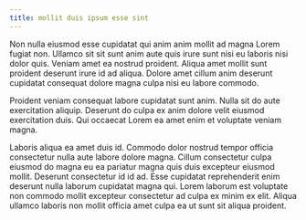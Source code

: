 ```yaml
---
title: mollit duis ipsum esse sint
---
```


Non nulla eiusmod esse cupidatat qui anim anim mollit ad magna Lorem fugiat non. Ullamco sit sit sunt anim aute quis irure sunt nisi eu laboris nisi dolor quis. Veniam amet ea nostrud proident. Aliqua amet mollit sunt proident deserunt irure id ad aliqua. Dolore amet cillum anim deserunt cupidatat consequat dolore magna culpa nisi eu labore commodo.

Proident veniam consequat labore cupidatat sunt anim. Nulla sit do aute exercitation aliquip. Deserunt do culpa ex anim dolore velit eiusmod exercitation duis. Qui occaecat Lorem ea amet enim et voluptate veniam magna.

Laboris aliqua ea amet duis id. Commodo dolor nostrud tempor officia consectetur nulla aute labore dolore magna. Cillum consectetur culpa eiusmod do magna eu ea pariatur magna quis duis excepteur eiusmod mollit. Deserunt consectetur id id ad. Esse cupidatat reprehenderit enim deserunt nulla laborum cupidatat magna qui. Lorem laborum est voluptate non commodo mollit excepteur consectetur ad culpa ex minim ex elit. Aliqua ullamco laboris non mollit officia amet culpa ea ut sunt sit aliqua proident.